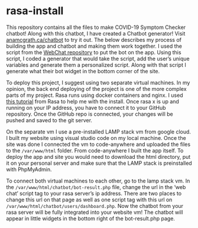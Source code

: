 # rasa-install

  This repository contains all the files to make COVID-19 Symptom Checker chatbot! Along with this chatbot, I have created a Chatbot generator! Visit [anamcgrath.ca/chatbot](https://anamcgrath.ca/chatbot) to try it out. The below describes my process of building the app and chatbot and making them work together. I used the script from the [WebChat repository](https://github.com/botfront/rasa-webchat) to put the bot on the app. Using this script, I coded a generator that would take the script, add the user’s unique variables and generate them a personalized script. Along with that script I generate what their bot widget in the bottom corner of the site.

  To deploy this project, I suggest using two separate virtual machines. In my opinion, the back end deploying of the project is one of the more complex parts of my project. Rasa runs using docker containers and nginx. I used [this tutorial](https://rasa.com/docs/rasa-x/installation-and-setup/docker-compose-script/) from Rasa to help me with the install. Once rasa x is up and running on your IP address, you have to connect it to your GitHub repository. Once the GitHub repo is connected, your changes will be pushed and saved to the git server. 

  On the separate vm I use a pre-installed LAMP stack vm from google cloud. I built my website using visual studio code on my local machine. Once the site was done I connected the vm to code-anywhere and uploaded the files to the `/var/www/html` folder. From code-anywhere I built the app itself. To deploy the app and site you would need to download the html directory, put it on your personal server and make sure that the LAMP stack is preinstalled with PhpMyAdmin. 

  To connect both virtual machines to each other, go to the lamp stack vm. In the `/var/www/html/chatbot/bot-result.php` file, change the url in the ‘web chat’ script tag to your rasa server’s ip address. There are two places to change this url on that page as well as one script tag with this url on  `/var/www/html/chatbot/users/dashboard.php`. Now the chatbot from your rasa server will be fully integrated into your website vm! The chatbot will appear in little widgets in the bottom right of the bot-result.php page. 
